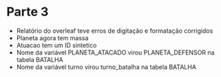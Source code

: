 # Parte 3
- Relatório do overleaf teve erros de digitação e formatação corrigidos
- Planeta agora tem massa
- Atuacao tem um ID sintetico
- Nome da variável PLANETA_ATACADO virou PLANETA_DEFENSOR na tabela BATALHA
- Nome da variável turno virou turno_batalha na tabela BATALHA